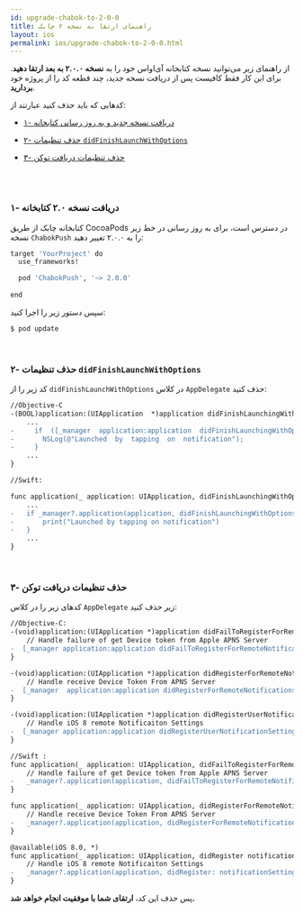 ```yaml
---
id: upgrade-chabok-to-2-0-0
title: راهنمای ارتقا به نسخه ۲ چابک
layout: ios
permalink: ios/upgrade-chabok-to-2-0-0.html
---
```


از راهنمای زیر می‌توانید نسخه کتابخانه آی‌اواس خود را به **نسخه ۲.۰.۰ به بعد ارتقا دهید**. برای این کار فقط کافیست پس از دریافت نسخه جدید، چند قطعه کد را از پروژه خود **بردارید**.

کدهایی که باید حذف کنید عبارتند از:

- [۱- دریافت نسخه جدید و به روز رسانی کتابخانه](/ios/upgrade-chabok-to-2-0-0.html#۱--دریافت-نسخه-۲۰-کتابخانه)

- [۲- حذف تنظیمات `didFinishLaunchWithOptions`](/ios/upgrade-chabok-to-2-0-0.html#حذف-در-didfinishlaunchwithoptions)

- [۳- حذف تنظیمات دریافت توکن](/ios/upgrade-chabok-to-2-0-0.html#حذف-در-appdelegate)
 
<br><br>

### ۱- دریافت نسخه ۲.۰ کتابخانه

کتابخانه چابک از طریق CocoaPods در دسترس است، برای به روز رسانی در خط زیر نسخه `ChabokPush` را به ۲.۰.۰ تغییر دهید:


```bash
target 'YourProject' do
  use_frameworks!

  pod 'ChabokPush', '~> 2.0.0'
  
end
```

سپس دستور زیر را اجرا کنید:

```bash
$ pod update
```

<br>

### ۲- حذف تنظیمات `didFinishLaunchWithOptions`

کد زیر را از  `didFinishLaunchWithOptions` در کلاس `AppDelegate` حذف کنید:

```diff
//Objective-C
‌-(BOOL)application:(UIApplication  *)application didFinishLaunchingWithOptions:(NSDictionary *)launchOptions {     
	...  
-	  if  ([_manager  application:application  didFinishLaunchingWithOptions:launchOptions])  {
-		NSLog(@"Launched  by  tapping  on  notification");
-	  }
	...
}
```

```diff
//Swift:

func application(_ application: UIApplication, didFinishLaunchingWithOptions launchOptions: [UIApplicationLaunchOptionsKey: Any]?) -> Bool {
	...  
-	if _manager?.application(application, didFinishLaunchingWithOptions: launchOptions) == true {
-		print("Launched by tapping on notification")
-	}
	...
}

```

<br>

### ۳- حذف تنظیمات دریافت توکن 

کدهای زیر را در کلاس `AppDelegate` زیر حذف کنید:

```diff
//Objective-C:
‌-(void)application:(UIApplication *)application didFailToRegisterForRemoteNotificationsWithError:(NSError *)error{
    // Handle failure of get Device token from Apple APNS Server
-  [_manager application:application didFailToRegisterForRemoteNotificationsWithError:error];
}

‌-(void)application:(UIApplication *)application didRegisterForRemoteNotificationsWithDeviceToken:(NSData *)deviceToken{
    // Handle receive Device Token From APNS Server
-  [_manager  application:application didRegisterForRemoteNotificationsWithDeviceToken:deviceToken];
}

‌-(void)application:(UIApplication *)application didRegisterUserNotificationSettings:(UIUserNotificationSettings *)notificationSettings{
    // Handle iOS 8 remote Notificaiton Settings
-  [_manager application:application didRegisterUserNotificationSettings:notificationSettings];
}
```

```diff
//Swift :
func application(_ application: UIApplication, didFailToRegisterForRemoteNotificationsWithError error: Error) {
	// Handle failure of get Device token from Apple APNS Server
- 	_manager?.application(application, didFailToRegisterForRemoteNotificationsWithError: error)
}

func application(_ application: UIApplication, didRegisterForRemoteNotificationsWithDeviceToken deviceToken: Data) {
	// Handle receive Device Token From APNS Server
- 	_manager?.application(application, didRegisterForRemoteNotificationsWithDeviceToken: deviceToken)  
}

@available(iOS 8.0, *)
func application(_ application: UIApplication, didRegister notificationSettings: UIUserNotificationSettings) {
	// Handle iOS 8 remote Notificaiton Settings
- 	_manager?.application(application, didRegister: notificationSettings)
}
```

پس حذف این کد، **ارتقای شما با موفقیت انجام خواهد شد.**
